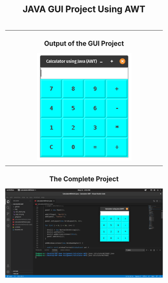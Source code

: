 <h1 align="center">
JAVA GUI Project Using AWT
</h1>

<br>

<hr>
<h2 align="center"> Output of the GUI Project </h2>

<div align="center">

![SS of GUI](https://github.com/FahimFBA/Calculator-AWT/blob/main/img/GUI_Main.png?raw=yes)

</div>

<hr> 
<h2 align="center"> The Complete Project </h2>

![SS From Pop! OS](https://github.com/FahimFBA/Calculator-AWT/blob/main/img/pop_OS.png?raw=yes)
